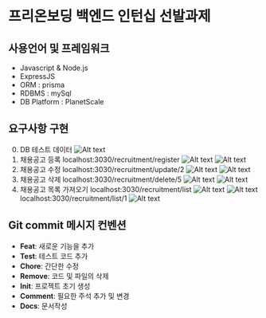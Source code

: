 # 프리온보딩 백엔드 인턴십 선발과제

## 사용언어 및 프레임워크
- Javascript & Node.js
- ExpressJS
- ORM : prisma
- RDBMS : mySql
- DB Platform : PlanetScale

## 요구사항 구현
0. DB
    테스트 데이터
    ![Alt text](/readme-img/image.png)
1. 채용공고 등록 
    localhost:3030/recruitment/register
    ![Alt text](/readme-img/image-1.png)
    ![Alt text](/readme-img/image-2.png)
2. 채용공고 수정
    localhost:3030/recruitment/update/2 
    ![Alt text](/readme-img/image-3.png)
    ![Alt text](/readme-img/image-4.png)
3. 채용공고 삭제
    localhost:3030/recruitment/delete/5
    ![Alt text](/readme-img/image-5.png)
    ![Alt text](/readme-img/image-6.png)
4. 채용공고 목록 가져오기
    localhost:3030/recruitment/list
    ![Alt text](/readme-img/image-7.png)
    ![Alt text](/readme-img/image-8.png)
    localhost:3030/recruitment/list/1
    ![Alt text](/readme-img/image-9.png)


## Git commit 메시지 컨벤션
- **Feat**: 새로운 기능을 추가
- **Test**: 테스트 코드 추가
- **Chore**: 간단한 수정
- **Remove**: 코드 및 파일의 삭제
- **Init**: 프로젝트 초기 생성
- **Comment**: 필요한 주석 추가 및 변경
- **Docs**: 문서작성